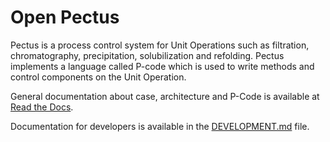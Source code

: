 # Open Pectus
Pectus is a process control system for Unit Operations such as filtration, chromatography, precipitation, solubilization and refolding. Pectus implements a language called P-code which is used to write methods and control components on the Unit Operation.

General documentation about case, architecture and P-Code is available at [Read the Docs](https://open-pectus.readthedocs.io/en/latest/).

Documentation for developers is available in the [DEVELOPMENT.md](DEVELOPMENT.md) file.
